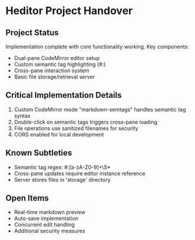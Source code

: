 # Heditor Project Handover

## Project Status
Implementation complete with core functionality working. Key components:
- Dual-pane CodeMirror editor setup
- Custom semantic tag highlighting (#:)
- Cross-pane interaction system
- Basic file storage/retrieval server

## Critical Implementation Details
1. Custom CodeMirror mode "markdown-semtags" handles semantic tag syntax
2. Double-click on semantic tags triggers cross-pane loading
3. File operations use sanitized filenames for security
4. CORS enabled for local development

## Known Subtleties
- Semantic tag regex: #:[a-zA-Z0-9]+\S*
- Cross-pane updates require editor instance reference
- Server stores files in 'storage' directory

## Open Items
- Real-time markdown preview
- Auto-save implementation
- Concurrent edit handling
- Additional security measures